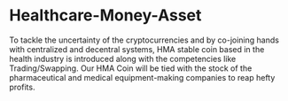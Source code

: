 # Healthcare-Money-Asset
To tackle the uncertainty of the cryptocurrencies and by co-joining hands with centralized and decentral systems, HMA stable coin based in the health industry is introduced along with the competencies like Trading/Swapping. Our HMA Coin will be tied with the stock of the pharmaceutical and medical equipment-making companies to reap hefty profits.
